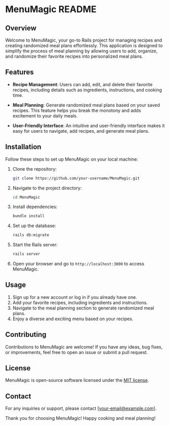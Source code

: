 # MenuMagic README

## Overview

Welcome to MenuMagic, your go-to Rails project for managing recipes and creating randomized meal plans effortlessly. This application is designed to simplify the process of meal planning by allowing users to add, organize, and randomize their favorite recipes into personalized meal plans.

## Features

- **Recipe Management**: Users can add, edit, and delete their favorite recipes, including details such as ingredients, instructions, and cooking time.

- **Meal Planning**: Generate randomized meal plans based on your saved recipes. This feature helps you break the monotony and adds excitement to your daily meals.

- **User-Friendly Interface**: An intuitive and user-friendly interface makes it easy for users to navigate, add recipes, and generate meal plans.

## Installation

Follow these steps to set up MenuMagic on your local machine:

1. Clone the repository:
   ```bash
   git clone https://github.com/your-username/MenuMagic.git
   ```

2. Navigate to the project directory:
   ```bash
   cd MenuMagic
   ```

3. Install dependencies:
   ```bash
   bundle install
   ```

4. Set up the database:
   ```bash
   rails db:migrate
   ```

5. Start the Rails server:
   ```bash
   rails server
   ```

6. Open your browser and go to `http://localhost:3000` to access MenuMagic.

## Usage

1. Sign up for a new account or log in if you already have one.
2. Add your favorite recipes, including ingredients and instructions.
3. Navigate to the meal planning section to generate randomized meal plans.
4. Enjoy a diverse and exciting menu based on your recipes.

## Contributing

Contributions to MenuMagic are welcome! If you have any ideas, bug fixes, or improvements, feel free to open an issue or submit a pull request.

## License

MenuMagic is open-source software licensed under the [MIT license](LICENSE).

## Contact

For any inquiries or support, please contact [your-email@example.com].

Thank you for choosing MenuMagic! Happy cooking and meal planning!
